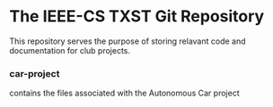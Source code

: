# The IEEE-CS TXST Git Repository 

This repository serves the purpose of storing relavant code and documentation for club projects.

### car-project

contains the files associated with the Autonomous Car project  
